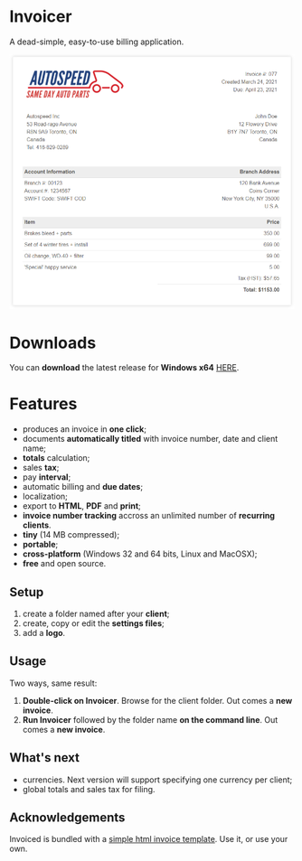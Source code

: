# Invoicer
A dead-simple, easy-to-use billing application.

<p align="center"><img src="screenshots/sample-invoice.png"></p>

# Downloads
You can <b>download</b> the latest release for <b>Windows x64</b> [HERE](https://github.com/DexterLagan/invoicer/releases/).

# Features
- produces an invoice in **one click**;
- documents **automatically titled** with invoice number, date and client name;
- **totals** calculation;
- sales **tax**;
- pay **interval**;
- automatic billing and **due dates**;
- localization;
- export to **HTML**, **PDF** and **print**;
- **invoice number tracking** accross an unlimited number of **recurring clients**.
- **tiny** (14 MB compressed);
- **portable**;
- **cross-platform** (Windows 32 and 64 bits, Linux and MacOSX);
- **free** and open source.

## Setup
1) create a folder named after your **client**;
2) create, copy or edit the **settings files**;
3) add a **logo**.

## Usage
Two ways, same result:
1) **Double-click on Invoicer**. Browse for the client folder. Out comes a **new invoice**.
2) **Run Invoicer** followed by the folder name **on the command line**. Out comes a **new invoice**.

## What's next
- currencies. Next version will support specifying one currency per client;
- global totals and sales tax for filing.

## Acknowledgements

Invoiced is bundled with a [simple html invoice template](https://github.com/sparksuite/simple-html-invoice-template). Use it, or use your own.
